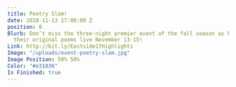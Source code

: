 ```yaml
---
title: Poetry Slam!
date: 2018-11-13 17:00:00 Z
position: 0
Blurb: Don’t miss the three-night premier event of the fall season as kids perform
  their original poems live November 13-15!
Link: http://bit.ly/Eastside17Highlights
Image: "/uploads/event-poetry-slam.jpg"
Image Position: 50% 50%
Color: "#e31836"
Is Finished: true
---
```


